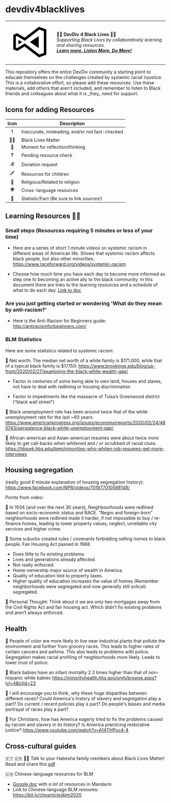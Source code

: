 <!--
Please share broadly and add additional resources.
BLACK LIVES MATTER!
-->

# devdiv4blacklives
<table style="width: 100%; border-style: none;"><tr>
<td style="width: 140px; text-align: center;"><a href=""><img width="128px" src="blmvs.png" alt="DevDiv 4 Black Lives"/></a></td>
<td>
<strong> ✊🏿 DevDiv 4 Black Lives ✊🏿</strong><br />
<i>Supporting Black Lives by collaboratively learning and sharing resources.<br />
<strong><a href="https://catycaldwell.github.io">Learn more. Listen More. Do More!</a></strong></i>
</td>
</tr></table>
This repository offers the entire DevDiv community a starting point to educate themselves on the challenges created by systemic racial injustice. This is a collaborative effort, so please add these resources. Use these materials, add others that aren't included, and remember to listen to Black friends and colleagues about what it is _they_ need for support.

Icons for adding Resources
--------
| Icon | Description |
|:-:|--------------|
| ❗ | Inaccurate, misleading, and/or not fact-checked |
| ✊🏿 | Black Lives Matter|
| 🤔 | Moment for reflection/thinking|
| ❓ | Pending resource check|
| 💰 | Donation request |
| 🖍️ | Resources for children |
| 🛐 | Religious/Related to religion|
| 🌍 | Cross-language resources
| 📣 | Statistic/Fact (Be sure to link sources!) |

## Learning Resources ✊🏿 

### Small steps (Resources requiring 5 minutes or less of your time)
* Here are a series of short 1 minute videos on systemic racism in different areas of American life. Shows that systemic racism affects black people, but also other minorities. https://www.raceforward.org/videos/systemic-racism

* Choose how much time you have each day to become more informed as step one to becoming an active ally to the black community. In this document there are links to the learning resources and a schedule of what to do each day. [Link to doc](https://docs.google.com/document/d/1H-Vxs6jEUByXylMS2BjGH1kQ7mEuZnHpPSs1Bpaqmw0/edit?usp=sharing)


### Are you just getting started or wondering 'What do they mean by anti-racism?'
* Here is the Anti-Racism for Beginners guide: http://antiracismforbeginners.com/


### BLM Statistics
Here are some statistics related to systemic racism:

📣 Net worth: The median net worth of a white family is $171,000, while that of a typical black family is $17,150: https://www.brookings.edu/blog/up-front/2020/02/27/examining-the-black-white-wealth-gap/

* Factor in centuries of some being able to own land, houses and slaves, not have to deal with redlining or housing discrimination

* Factor in impediments like the massacre  of Tulsa’s Greenwood district (“black wall street”) 

📣 Black unemployment rate has been around twice that of the white unemployment rate for the last ~60 years: https://www.americanprogress.org/issues/economy/reports/2020/02/24/480743/persistence-black-white-unemployment-gap/

📣 African-american and Asian-american resumes were about  twice more likely to get  call-backs when whitened and / or scrubbed of racial clues. https://hbswk.hbs.edu/item/minorities-who-whiten-job-resumes-get-more-interviews

## Housing segregation 

(really good 6 minute explanation of housing segregation history): https://www.facebook.com/NPR/videos/701877010588148/  

Points from video:

📣 In 1934 (and over the next 30 years), Neighbourhoods were redlined based on socio-economic status and RACE. “Negro and foreign-born” neighborhoods were redlined made it harder, if not impossible to buy / re-finance homes, leading to lower property values, neglect, unreliable city services and higher crime.

📣  Some suburbs created rules / covenants forbidding selling homes to black people.
Fair Housing Act passed in 1968. 
* Does little to fix existing problems. 
* Lives and generations already affected. 
* Not really enforced. 
* Home ownership major source of wealth in America.
* Quality of education tied to property taxes.
* Higher quality of education increases the value of homes (Remember neighborhoods were segregated and now generally still sclical). segregated.

🤔 Personal Thought: Think about it we are only two mortgages away from the Civil Rights Act and fair housing act. Which didn’t fix existing problems and aren’t always enforced.

## Health 

📣 People of color are more likely to live near industrial plants that pollute the environment and further from grocery races. This leads to higher rates of certain cancers and asthma. This also leads to problems with police. Segregation makes racial profiling of neighborhoods more likely. Leads to lower trust of police.

📣 Black babies have an infant mortality 2.3 times higher than that of non-hispanic white babies
https://minorityhealth.hhs.gov/omh/browse.aspx?lvl=4&lvlid=23

🤔 I will encourage you to think, why these huge disparities between different races? Could America's history of slavery and segregation play a part? Do current / recent policies play a part? Do people's biases and media portrayal of races play a part?

 🛐  For Christians, how has America eagerly tried to fix the problems caused by racism and slavery in its history? Is America practicing restorative justice? https://www.youtube.com/watch?v=A14THPoc4-4
 
 ## Cross-cultural guides
 
🇪🇹 🇪🇷 ✊🏿 Talk to your Habesha family members about Black Lives Matter! Read and share this [pdf](HabeshaBLM.pdf)

🇨🇳 Chinese-language resources for BLM
* [Google doc](https://docs.google.com/document/d/1YK60qnUQbrIFVkU5mWBqRVYMBvNTXt_LTIA5DECEhfo/edit?usp=sharing) with _a lot_ of resources in Mandarin
* Link to Chinese-language BLM resoures: https://bit.ly/chnarticlesblm2020



 
 


